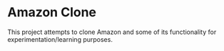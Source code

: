 # Amazon Clone

This project attempts to clone Amazon and some of its functionality for experimentation/learning purposes.
